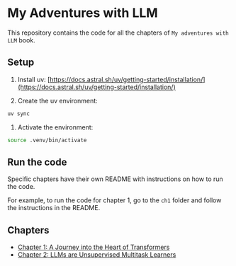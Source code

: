 # My Adventures with LLM

This repository contains the code for all the chapters of `My adventures with LLM` book.

## Setup

1. Install uv: [https://docs.astral.sh/uv/getting-started/installation/](https://docs.astral.sh/uv/getting-started/installation/)

1. Create the uv environment:

```bash
uv sync
```

1. Activate the environment:

```bash
source .venv/bin/activate
```

## Run the code

Specific chapters have their own README with instructions on how to run the code.

For example, to run the code for chapter 1, go to the `ch1` folder and follow the instructions in the README.

## Chapters

- [Chapter 1: A Journey into the Heart of Transformers](./ch1/README.md)
- [Chapter 2: LLMs are Unsupervised Multitask Learners](./ch2/README.md)

